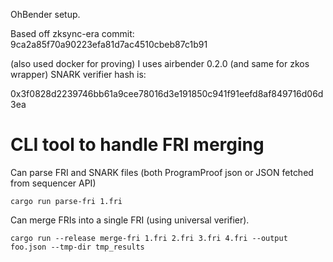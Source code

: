 OhBender setup.

Based off zksync-era commit: 9ca2a85f70a90223efa81d7ac4510cbeb87c1b91

(also used docker for proving)
I uses airbender 0.2.0 (and same for zkos wrapper)
SNARK verifier hash is:

0x3f0828d2239746bb61a9cee78016d3e191850c941f91eefd8af849716d06d3ea


# CLI tool to handle FRI merging


Can parse FRI and SNARK files (both ProgramProof json or JSON fetched from sequencer API)
```shell
cargo run parse-fri 1.fri
```

Can merge FRIs into a single FRI (using universal verifier).

```shell
cargo run --release merge-fri 1.fri 2.fri 3.fri 4.fri --output foo.json --tmp-dir tmp_results
```

